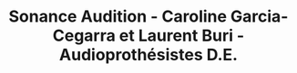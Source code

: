 ---
title: "Sonance Audition - Caroline Garcia-Cegarra et Laurent Buri - Audioprothésistes D.E."
url: /montelimar/sonance-audition-caroline-garcia-cegarra-et-laurent-buri-audioprothesistes-d-e/
shop: les appareils auditifs
---